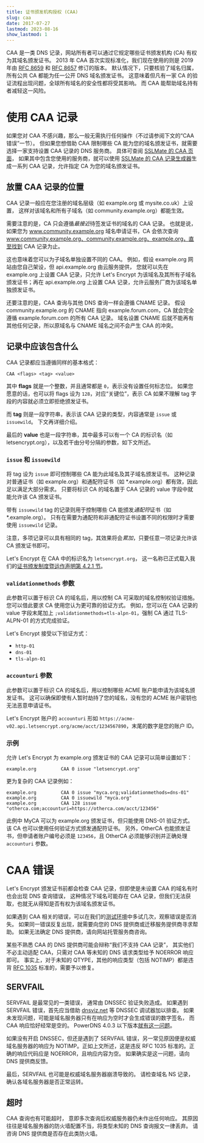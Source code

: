 ```yaml
---
title: 证书颁发机构授权 (CAA)
slug: caa
date: 2017-07-27
lastmod: 2023-08-16
show_lastmod: 1
---
```



CAA 是一类 DNS 记录，网站所有者可以通过它规定哪些证书颁发机构 (CA) 有权为其域名颁发证书。 2013 年 CAA 首次实现标准化，我们现在使用的则是 2019 年由 [RFC 8659](https://datatracker.ietf.org/doc/html/rfc8659) 和 [RFC 8657](https://datatracker.ietf.org/doc/html/rfc8657) 修订的版本。 默认情况下，只要核验了域名归属，所有公共 CA 都能为任一公开 DNS 域名颁发证书。 这意味着但凡有一家 CA 的验证流程出现问题，全球所有域名的安全性都将受其影响。 而 CAA 能帮助域名持有者减轻这一风险。

# 使用 CAA 记录

如果您对 CAA 不感兴趣，那么一般无需执行任何操作（不过请参阅下文的“CAA 错误”一节）。 但如果您想借助 CAA 限制哪些 CA 能为您的域名颁发证书，就需要选择一家支持设置 CAA 记录的 DNS 服务商。 具体可查阅 [SSLMate 的 CAA 页面](https://sslmate.com/caa/support)， 如果其中包含您使用的服务商，就可以使用 [SSLMate 的 CAA 记录生成器](https://sslmate.com/caa/)生成一系列 CAA 记录，允许指定 CA 为您的域名颁发证书。

## 放置 CAA 记录的位置

CAA 记录一般应在您注册的域名层级（如 example.org 或 mysite.co.uk）上设置， 这样对该域名和所有子域名（如 community.example.org）都能生效。

需要注意的是，CA 只会遵循*最接近*待签发证书的域名的 CAA 记录。 也就是说，如果您为 www.community.example.org 域名申请证书，CA 会依次查询 www.community.example.org、community.example.org、example.org，直至找到 CAA 记录为止。

这也意味着您可以为子域名单独设置不同的 CAA。 例如，假设 example.org 网站由您自己架设，但 api.example.org 由云服务提供， 您就可以先在 example.org 上设置 CAA 记录，只允许 Let's Encrypt 为该域名及其所有子域名颁发证书；再在 api.example.org 上设置 CAA 记录，允许云服务厂商为该域名单独颁发证书。

还要注意的是，CAA 查询与其他 DNS 查询一样会遵循 CNAME 记录。 假设 community.example.org 的 CNAME 指向 example.forum.com，CA 就会完全遵循 example.forum.com 的所有 CAA 记录。 域名设置 CNAME 后就不能再有其他任何记录，所以原域名与 CNAME 域名之间不会产生 CAA 的冲突。

## 记录中应该包含什么

CAA 记录都应当遵循同样的基本格式：

```
CAA <flags> <tag> <value>
```

其中 **flags** 就是一个整数，并且通常都是 `0`，表示没有设置任何标志位。 如果您愿意的话，也可以将 flags 设为 `128`，对应“关键位”，表示 CA 如果不理解 tag 字段的内容就必须立即拒绝颁发证书。

而 **tag** 则是一段字符串，表示该 CAA 记录的类型，内容通常是 `issue` 或 `issuewild`。 下文再详细介绍。

最后的 **value** 也是一段字符串，其中最多可以有一个 CA 的标识名（如 letsencrypt.org），以及若干由分号分隔的参数，如下文所述。

### `issue` 和 `issuewild`

将 tag 设为 `issue` 即可控制哪些 CA 能为此域名及其子域名颁发证书。 这种记录对普通证书（如 example.org）和通配符证书（如 *.example.org）都有效，因此足以满足大部分需求。 只要将标识 CA 的域名置于 CAA 记录的 value 字段中就能允许该 CA 颁发证书。

带有 `issuewild` tag 的记录则用于控制哪些 CA 能颁发*通配符*证书（如 *.example.org）。 只有在需要为通配符和非通配符证书设置不同的权限时才需要使用 `issuewild` 记录。

注意，多项记录可以具有相同的 tag，其效果将会*累加*，只要任意一项记录允许该 CA 颁发证书即可。

Let's Encrypt 在 CAA 中的标识名为 `letsencrypt.org`， 这一名称已正式载入我们的[证书颁发制度暨运作声明第 4.2.1 节](https://cps.letsencrypt.org/#4.2.1-performing-identification-and-authentication-functions)。

### `validationmethods` 参数

此参数可以置于标识 CA 的域名后，用以控制 CA 可采取的域名控制权验证措施。 您可以借此要求 CA 使用您认为更可靠的验证方式。 例如，您可以在 CAA 记录的 value 字段末尾加上 `;validationmethods=tls-alpn-01`，强制 CA 通过 TLS-ALPN-01 的方式完成验证。

Let's Encrypt 接受以下验证方式：

* `http-01`
* `dns-01`
* `tls-alpn-01`

### `accounturi` 参数

此参数可以置于标识 CA 的域名后，用以控制哪些 ACME 账户能申请为该域名颁发证书。 这可以确保即使有人暂时劫持了您的域名，没有您的 ACME 账户密钥也无法恶意申请证书。

Let's Encrypt 账户的 `accounturi` 形如 `https://acme-v02.api.letsencrypt.org/acme/acct/1234567890`，末尾的数字是您的账户 ID。

### 示例

允许 Let's Encrypt 为 example.org 颁发证书的 CAA 记录可以简单设置如下：

```
example.org         CAA 0 issue "letsencrypt.org"
```

更为复杂的 CAA 记录例如：

```
example.org         CAA 0 issue "myca.org;validationmethods=dns-01"
example.org         CAA 0 issuewild "myca.org"
example.org         CAA 128 issue "otherca.com;accounturi=https://otherca.com/acct/123456"
```

此例中 MyCA 可以为 example.org 颁发证书，但只能使用 DNS-01 验证方式。 该 CA 也可以使用任何验证方式颁发通配符证书。 另外，OtherCA 也能颁发证书，但申请者账户编号必须是 `123456`，且 OtherCA 必须能够识别并正确处理 `accounturi` 参数。


# CAA 错误

Let's Encrypt 颁发证书前都会检查 CAA 记录，但即使是未设置 CAA 的域名有时也会出现 DNS 查询错误， 这种情况下域名可能存在 CAA 记录，但我们无法获取，也就无从得知是否有权为该域名颁发证书。

如果遇到 CAA 相关的错误，可以在我们的[测试环境](/docs/staging-environment)中多试几次，观察错误是否消失。 如果同一错误反复出现，就需要向您的 DNS 提供商或迁移服务提供商寻求帮助。 如果无法确定 DNS 提供商，请向网站托管服务商咨询。

某些不熟悉 CAA 的 DNS 提供商可能会辩称“我们不支持 CAA 记录”， 其实他们不必主动适配 CAA，只需对 CAA 等未知的 DNS 请求类型给予 NOERROR 响应即可。 事实上，对于未知的 QTYPE，其他的响应类型（包括 NOTIMP）都是违背 [RFC 1035](https://tools.ietf.org/html/rfc1035) 标准的，需要予以修复。

## SERVFAIL

SERVFAIL 是最常见的一类错误， 通常由 DNSSEC 验证失败造成。 如果遇到 SERVFAIL 错误，首先应当借助 [dnsviz.net](http://dnsviz.net/) 等 DNSSEC 调试器加以排查。 如果未发现问题，可能是域名服务器只有在响应为空时才会生成错误的数字签名， 而 CAA 响应恰好经常是空的。  PowerDNS 4.0.3 以下版本[就有这一问题](https://community.letsencrypt.org/t/caa-servfail-changes/38298/2?u=jsha)。

如果没有开启 DNSSEC，但还是遇到了 SERVFAIL 错误，另一常见原因便是权威域名服务器的响应为 NOTIMP。正如上文所述，这是违反 RFC 1035 标准的。正确的响应代码应是 NOERROR，且响应内容为空。 如果确实是这一问题，请向 DNS 提供商反馈。

最后，SERVFAIL 也可能是权威域名服务器崩溃导致的。 请检查域名 NS 记录，确认各域名服务器是否正常运转。

## 超时

CAA 查询也有可能超时， 意即多次查询后权威服务器仍未作出任何响应。 其原因往往是域名服务器的防火墙配置不当，将类型未知的 DNS 查询报文一律丢弃。 请咨询 DNS 提供商是否存在此类防火墙。

